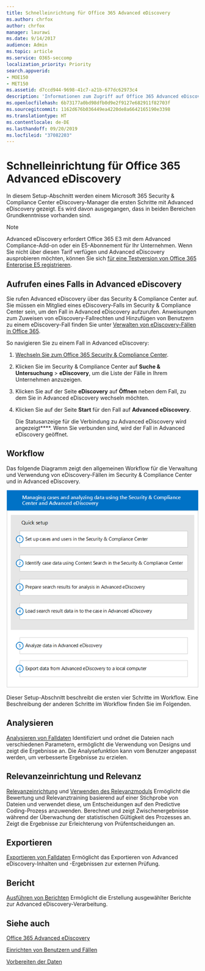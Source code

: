 ```yaml
---
title: Schnelleinrichtung für Office 365 Advanced eDiscovery
ms.author: chrfox
author: chrfox
manager: laurawi
ms.date: 9/14/2017
audience: Admin
ms.topic: article
ms.service: O365-seccomp
localization_priority: Priority
search.appverid:
- MOE150
- MET150
ms.assetid: d7ccd944-9698-41c7-a21b-677dc62973c4
description: 'Informationen zum Zugriff auf Office 365 Advanced eDiscovery im Office 365 Security &amp; Compliance Center und Erläuterung des üblichen Workflows für die Verwendung von Advanced eDiscovery.  '
ms.openlocfilehash: 6b73177a0bd98dfb0d9e2f9127e682911f82703f
ms.sourcegitcommit: 1162d676b036449ea4220de8a6642165190e3398
ms.translationtype: HT
ms.contentlocale: de-DE
ms.lasthandoff: 09/20/2019
ms.locfileid: "37082203"
---
```

# <a name="quick-setup-for-office-365-advanced-ediscovery"></a>Schnelleinrichtung für Office 365 Advanced eDiscovery

In diesem Setup-Abschnitt werden einem Microsoft 365 Security &amp; Compliance Center eDiscovery-Manager die ersten Schritte mit Advanced eDiscovery gezeigt. Es wird davon ausgegangen, dass in beiden Bereichen Grundkenntnisse vorhanden sind.
  
> [!NOTE]
> Advanced eDiscovery erfordert Office 365 E3 mit dem Advanced Compliance-Add-on oder ein E5-Abonnement für Ihr Unternehmen. Wenn Sie nicht über diesen Tarif verfügen und Advanced eDiscovery ausprobieren möchten, können Sie sich [für eine Testversion von Office 365 Enterprise E5 registrieren](https://go.microsoft.com/fwlink/p/?LinkID=698279). 
  
## <a name="accessing-a-case-in-advanced-ediscovery"></a>Aufrufen eines Falls in Advanced eDiscovery

Sie rufen Advanced eDiscovery über das Security &amp; Compliance Center auf. Sie müssen ein Mitglied eines eDiscovery-Falls im Security &amp; Compliance Center sein, um den Fall in Advanced eDiscovery aufzurufen. Anweisungen zum Zuweisen von eDiscovery-Fallrechten und Hinzufügen von Benutzern zu einem eDiscovery-Fall finden Sie unter [Verwalten von eDiscovery-Fällen in Office 365](manage-ediscovery-cases.md). 
  
So navigieren Sie zu einem Fall in Advanced eDiscovery: 
  
1. [Wechseln Sie zum Office 365 Security &amp; Compliance Center](go-to-the-securitycompliance-center.md). 
    
2. Klicken Sie im Security &amp; Compliance Center auf **Suche &amp; Untersuchung** \> **eDiscovery**, um die Liste der Fälle in Ihrem Unternehmen anzuzeigen. 
    
3. Klicken Sie auf der Seite **eDiscovery** auf **Öffnen** neben dem Fall, zu dem Sie in Advanced eDiscovery wechseln möchten. 
    
4. Klicken Sie auf der Seite **Start** für den Fall auf **Advanced eDiscovery**.
    
    Die Statusanzeige für die Verbindung zu Advanced eDiscovery wird angezeigt****. Wenn Sie verbunden sind, wird der Fall in Advanced eDiscovery geöffnet. 
    
## <a name="workflow"></a>Workflow

Das folgende Diagramm zeigt den allgemeinen Workflow für die Verwaltung und Verwendung von eDiscovery-Fällen im Security &amp; Compliance Center und in Advanced eDiscovery. 
  
![Diagramm zeigt den Workflow „Erweiterte eDiscovery in Office 365“, der aus den vier Phasen des Einrichtens, einschließlich Benutzern und Fällen, des Identifizierens der Falldaten, des Exportierens und des Verarbeitens und dann aus den Phasen der Analyse und des Exports auf den lokalen Computer besteht.](media/76589ccc-789d-4581-b3a8-98d339b05979.png)
  
Dieser Setup-Abschnitt beschreibt die ersten vier Schritte im Workflow. Eine Beschreibung der anderen Schritte im Workflow finden Sie im Folgenden.
  
## <a name="analyze"></a>Analysieren

[Analysieren von Falldaten](analyze-case-data-with-advanced-ediscovery.md) Identifiziert und ordnet die Dateien nach verschiedenen Parametern, ermöglicht die Verwendung von Designs und zeigt die Ergebnisse an. Die Analysefunktion kann vom Benutzer angepasst werden, um verbesserte Ergebnisse zu erzielen. 
  
## <a name="relevance-setup-and-relevance"></a>Relevanzeinrichtung und Relevanz

[Relevanzeinrichtung](manage-relevance-setup-in-advanced-ediscovery.md) und [Verwenden des Relevanzmoduls](use-relevance-in-advanced-ediscovery.md) Ermöglicht die Bewertung und Relevanztraining basierend auf einer Stichprobe von Dateien und verwendet diese, um Entscheidungen auf den Predictive Coding-Prozess anzuwenden. Berechnet und zeigt Zwischenergebnisse während der Überwachung der statistischen Gültigkeit des Prozesses an. Zeigt die Ergebnisse zur Erleichterung von Prüfentscheidungen an. 
  
## <a name="export"></a>Exportieren

[Exportieren von Falldaten](export-case-data-in-advanced-ediscovery.md) Ermöglicht das Exportieren von Advanced eDiscovery-Inhalten und -Ergebnissen zur externen Prüfung. 
  
## <a name="report"></a>Bericht

[Ausführen von Berichten](run-reports-in-advanced-ediscovery.md) Ermöglicht die Erstellung ausgewählter Berichte zur Advanced eDiscovery-Verarbeitung. 
  
## <a name="see-also"></a>Siehe auch

[Office 365 Advanced eDiscovery](office-365-advanced-ediscovery.md)
  
[Einrichten von Benutzern und Fällen](set-up-users-and-cases-in-advanced-ediscovery.md)
  
[Vorbereiten der Daten](prepare-data-for-advanced-ediscovery.md)

